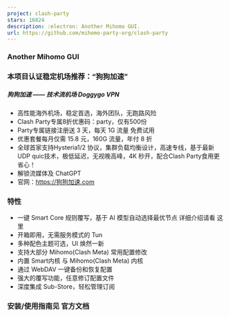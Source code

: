 ```yaml
---
project: clash-party
stars: 16824
description: :electron: Another Mihomo GUI. 
url: https://github.com/mihomo-party-org/clash-party
---
```


### 

### Another Mihomo GUI

### 本项目认证稳定机场推荐：“狗狗加速”

##### 狗狗加速 —— 技术流机场 Doggygo VPN

-   高性能海外机场，稳定首选，海外团队，无跑路风险
-   Clash Party专属8折优惠码：party，仅有500份
-   Party专属链接注册送 3 天，每天 1G 流量 免费试用
-   优惠套餐每月仅需 15.8 元，160G 流量，年付 8 折
-   全球首家支持Hysteria1/2 协议，集群负载均衡设计，高速专线，基于最新UDP quic技术，极低延迟，无视晚高峰，4K 秒开，配合Clash Party食用更省心！
-   解锁流媒体及 ChatGPT
-   官网：https://狗狗加速.com

### 特性

-   一键 Smart Core 规则覆写，基于 AI 模型自动选择最优节点 详细介绍请看 这里
-   开箱即用，无需服务模式的 Tun
-   多种配色主题可选，UI 焕然一新
-   支持大部分 Mihomo(Clash Meta) 常用配置修改
-   内置 Smart内核 与 Mihomo(Clash Meta) 内核
-   通过 WebDAV 一键备份和恢复配置
-   强大的覆写功能，任意修订配置文件
-   深度集成 Sub-Store，轻松管理订阅

### 安装/使用指南见 官方文档
